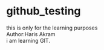 # github_testing
this is only for the learning purposes
<br>Author:Haris Akram</br>
i am learning GIT.